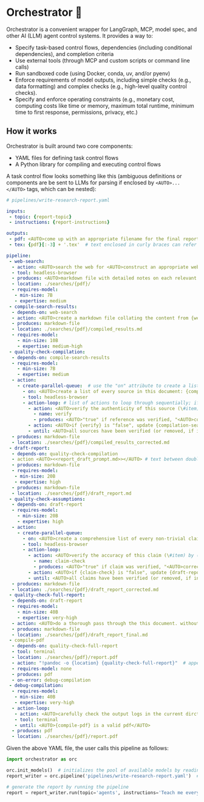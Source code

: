 # Orchestrator 🧟

Orchestrator is a convenient wrapper for LangGraph, MCP, model spec, and other AI (LLM) agent control systems. It provides a way to:
 - Specify task-based control flows, dependencies (including conditional dependencies), and completion criteria
 - Use external tools (through MCP and custom scripts or command line calls)
 - Run sandboxed code (using Docker, conda, uv, and/or pyenv)
 - Enforce requirements of model outputs, including simple checks (e.g., data formatting) and complex checks (e.g., high-level quality control checks).
 - Specify and enforce operating constraints (e.g., monetary cost, computing costs like time or memory, maximum total runtime, minimum time to first response, permissions, privacy, etc.)

## How it works

Orchestrator is built around two core components:
  - YAML files for defining task control flows
  - A Python library for compiling and executing control flows

A task control flow looks something like this (ambiguous definitions or components are be sent to LLMs for parsing if enclosed by `<AUTO>...</AUTO>` tags, which can be nested):
```yaml
# pipelines/write-research-report.yaml

inputs:
 - topic: {report-topic}
 - instructions: {report-instructions}

outputs:
 - pdf: <AUTO>come up with an appropriate filename for the final report</AUTO>
 - tex: {pdf}[:-3] + '.tex'  # text enclosed in curly braces can refer to keyword arguments, methods, variables, or outputs of pipeline steps

pipeline:
 - web-search:
  - action: <AUTO>search the web for <AUTO>construct an appropriate web query about {topic}, using these additional instructions: {instructions}</AUTO></AUTO>  # here "topic" and "instructions" are keyword arguments
  - tool: headless-browser
  - produces: <AUTO>markdown file with detailed notes on each relevant result with annotated links to original sources; other relevant files like images, code, data, etc., that can be saved locally</AUTO>
  - location: ./searches/{pdf}/
  - requires-model:
   - min-size: 7B
   - expertise: medium
 - compile-search-results:
  - depends-on: web-search
  - action: <AUTO>create a markdown file collating the content from {web-search} into a single cohesive document. maintain annotated links back to original sources.</AUTO>
  - produces: markdown-file
  - location: ./searches/{pdf}/compiled_results.md
  - requires-model:
    - min-size: 10B
    - expertise: medium-high
 - quality-check-compilation:
  - depends-on: compile-search-results
  - requires-model:
    - min-size: 7B
    - expertise: medium
  - action:
    - create-parallel-queue:  # use the "on" attribute to create a list of tasks and execute each in parallel (omit "parallel" to execute sequentially)
      - on: <AUTO>create a list of every source in this document: {compile-search-results}</AUTO>
      - tool: headless-browser
      - action-loop: # list of actions to loop through sequentially; if unspecified, inherit properties and requirements from parent
        - action: <AUTO>verify the authenticity of this source (\#item) by following the web link and ensuring it is accurately described in {compile-search-results}</AUTO>  # use #item to refer to the current list/queue item; use square brackets to refer to specific *other* items
          - name: verify
          - produces: <AUTO>"true" if reference was verified, "<AUTO>corrected reference</AUTO>" if reference could be fixed with minor edits, or "false" if reference seems to be hallucinated</AUTO>
        - action: <AUTO>if {verify} is "false", update {compilation-search-results} to remove the reference. if {verify} has a corrected reference, update {compilation-search-results} to use the corrected reference.</AUTO>
        - until: <AUTO>all sources have been verified (or removed, if incorrect)</AUTO>
  - produces: markdown-file
  - location: ./searches/{pdf}/compiled_results_corrected.md
 - draft-report:
  - depends-on: quality-check-compilation
  - action <AUTO><<report_draft_prompt.md>></AUTO> # text between double angled brackets refers to filenames in the prompts/ folder
  - produces: markdown-file
  - requires-model:
   - min-size: 20B
   - expertise: high
  - produces: markdown-file
  - location: ./searches/{pdf}/draft_report.md
 - quality-check-assumptions:
  - depends-on: draft-report
  - requires-model:
    - min-size: 20B
    - expertise: high
  - action:
    - create-parallel-queue:
      - on: <AUTO>create a comprehensive list of every non-trivial claim made in this document (include, for each claim, any sources or supporting evidence provided in the document): {draft-report}</AUTO>
      - tool: headless-browser
      - action-loop:
        - action: <AUTO>verify the accuracy of this claim (\#item) by (a) doing a web search and (b) using logical reasoning and deductive inference *based only on the provided claim, sources, and supporting evidence. be sure to manually follow every source link to verify accuracy.</AUTO>
          - name: claim-check
          - produces: <AUTO>"true" if claim was verified, "<AUTO>corrected claim</AUTO>" if claim could be fixed with minor edits, or "false" if claim seems to be hallucinated</AUTO>
        - action: <AUTO>if {claim-check} is "false", update {draft-report} to remove the claim. if {claim-check} has a corrected claim, update {draft-report} to use the corrected claim.</AUTO>
        - until: <AUTO>all claims have been verified (or removed, if innacurate)</AUTO>
  - produces: markdown-file
  - location: ./searches/{pdf}/draft_report_corrected.md
 - quality-check-full-report:
  - depends-on: draft-report
  - requires-model:
    - min-size: 40B
    - expertise: very-high
  - action: <AUTO>do a thorough pass through the this document. without adding *any* new claims or references, revise the document to improve (a) clarity, (b) logical flow, (c) grammar, and (d) writing quality: {quality-check-assumptions}</AUTO>
  - produces: markdown-file
  - location: ./searches/{pdf}/draft_report_final.md
 - compile-pdf
  - depends-on: quality-check-full-report
  - tool: terminal
  - location: ./searches/{pdf}/report.pdf
  - action: "!pandoc -o {location} {quality-check-full-report}"  # appending "!" runs a terminal command in a sandboxed environment
  - requires-model: none
  - produces: pdf
  - on-error: debug-compilation
 - debug-compilation:
  - requires-model:
   - min-size: 40B
   - expertise: very-high
  - action-loop:
   - action: <AUTO>carefully check the output logs in the current dirctory to see why compiling the pdf failed; use bash commands to update the document and/or run other bash commands as needed until {compile-pdf} is a valid pdf.</AUTO>
   - tool: terminal
   - until: <AUTO>{compile-pdf} is a valid pdf</AUTO>
  - produces: pdf
  - location: ./searches/{pdf}/report.pdf
```

Given the above YAML file, the user calls this pipeline as follows:
```python
import orchestrator as orc

orc.init_models()  # initializes the pool of available models by reading models.yaml, along with examining environment variables or secrets (if running in Colab or a GitHub action) for relevant API keys
report_writer = orc.pipeline('pipelines/write-research-report.yaml')  # parse the pipeline into a callable OrchestratorPipeline object

# generate the report by running the pipeline
report = report_writer.run(topic='agents', instructions='Teach me everything about how AI agents work, how to create them, and how to use them. Be sure to include example use cases and cite specific studies and resources-- especially Python toolboxes and open source tools.")
```
